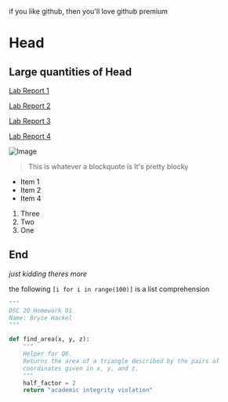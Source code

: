 if you like github, then you'll love github premium

# Head

## Large quantities of Head

[Lab Report 1](lab-report-1-week-2.html)

[Lab Report 2](lab-report-2-week-4.html)

[Lab Report 3](lab-report-3-week-6.html)

[Lab Report 4](lab-report-4-week-8.html)

![Image](https://media.istockphoto.com/photos/siberian-husky-in-winter-snow-picture-id1183939961?k=20&m=1183939961&s=612x612&w=0&h=FUkfljdDAxBPZX1yMiX3ioGbySShthkY85IuqJ0hxTg=)

> This is whatever a blockquote is
> It's pretty blocky

* Item 1
* Item 2
* Item 4

1. Three
2. Two
3. One

**End**
---
*just kidding theres more*

the following `[i for i in range(100)]` is a list comprehension

```python
"""
DSC 20 Homework 01
Name: Bryce Hackel
"""

def find_area(x, y, z):
    """
    Helper for Q6. 
    Returns the area of a triangle described by the pairs of
    coordinates given in x, y, and z.
    """
    half_factor = 2
    return "academic integrity violation"
```
